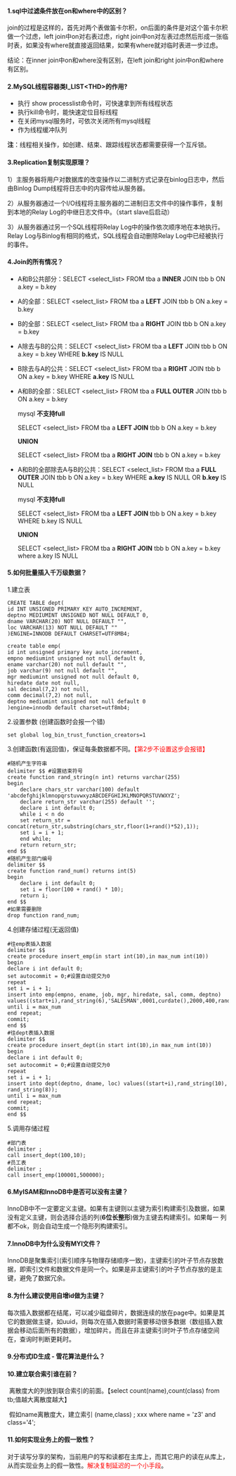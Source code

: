 #### 1.sql中过滤条件放在on和where中的区别？

​	join的过程是这样的，首先对两个表做笛卡尔积，on后面的条件是对这个笛卡尔积做一个过虑，left join中on对右表过虑，right join中on对左表过虑然后形成一张临时表，如果没有where就直接返回结果，如果有where就对临时表进一步过虑。

结论：在inner join中on和where没有区别，在left join和right join中on和where有区别。

#### 2.MySQL线程容器类I_LIST\<THD>的作用?

- 执行 show processlist命令时，可快速拿到所有线程状态
- 执行kill命令时，能快速定位目标线程
- 在关闭mysql服务时，可依次关闭所有mysql线程
- 作为线程缓冲队列

**注**：线程相关操作，如创建、结束、跟踪线程状态都需要获得一个互斥锁。

#### 3.Replication复制实现原理？

1）主服务器将用户对数据库的改变操作以二进制方式记录在binlog日志中，然后由Binlog Dump线程将日志中的内容传给从服务器。

2）从服务器通过一个I/O线程将主服务器的二进制日志文件中的操作事件，复制到本地的Relay Log的中继日志文件中。（start slave后启动）

3）从服务器通过另一个SQL线程将Relay Log中的操作依次顺序地在本地执行。Relay Log与Binlog有相同的格式，SQL线程会自动删除Relay Log中已经被执行的事件。

#### 4.Join的所有情况？

- A和B公共部分：SELECT <select_list> FROM tba a **INNER** JOIN tbb b ON a.key = b.key

- A的全部：SELECT <select_list> FROM tba a **LEFT** JOIN tbb b ON a.key = b.key
- B的全部：SELECT <select_list> FROM tba a **RIGHT** JOIN tbb b ON a.key = b.key

- A除去与B的公共：SELECT <select_list> FROM tba a **LEFT** JOIN tbb b ON a.key = b.key WHERE **b.key** IS NULL

- B除去与A的公共：SELECT <select_list> FROM tba a **RIGHT** JOIN tbb b ON a.key = b.key WHERE **a.key** IS NULL

- A和B的全部：SELECT <select_list> FROM tba a **FULL OUTER** JOIN tbb b ON a.key = b.key

  mysql **不支持full**

  SELECT <select_list> FROM tba a **LEFT JOIN** tbb b ON a.key = b.key 

  **UNION** 

  SELECT <select_list> FROM tba a **RIGHT JOIN** tbb b ON a.key = b.key 

- A和B的全部除去A与B的公共：SELECT <select_list> FROM tba a **FULL OUTER** JOIN tbb b ON a.key = b.key WHERE **a.key** IS NULL OR **b.key** IS NULL

  mysql **不支持full**

  SELECT <select_list> FROM tba a **LEFT JOIN** tbb b ON a.key = b.key  WHERE b.key IS NULL

  **UNION** 

  SELECT <select_list> FROM tba a **RIGHT JOIN** tbb b ON a.key = b.key where a.key IS NULL

#### 5.如何批量插入千万级数据？

1.建立表

```mysql
CREATE TABLE dept(
id INT UNSIGNED PRIMARY KEY AUTO_INCREMENT,
deptno MEDIUMINT UNSIGNED NOT NULL DEFAULT 0,
dname VARCHAR(20) NOT NULL DEFAULT "",
loc VARCHAR(13) NOT NULL DEFAULT ""
)ENGINE=INNODB DEFAULT CHARSET=UTF8MB4;

create table emp(
id int unsigned primary key auto_increment,
empno mediumint unsigned not null default 0,
ename varchar(20) not null default "",
job varchar(9) not null default "",
mgr mediumint unsigned not null default 0,
hiredate date not null,
sal decimal(7,2) not null,
comm decimal(7,2) not null,
deptno mediumint unsigned not null default 0
)engine=innodb default charset=utf8mb4;
```

2.设置参数 (创建函数时会报一个错)

```mysql
set global log_bin_trust_function_creators=1
```

3.创建函数(有返回值)，保证每条数据都不同。<span style='color:red'>【第2步不设置这步会报错】</span>

```mysql
#随机产生字符串
delimiter $$ #设置结束符号
create function rand_string(n int) returns varchar(255)
begin
	declare chars_str varchar(100) default 'abcdefghijklmnopqrstuvwxyzABCDEFGHIJKLMNOPQRSTUVWXYZ';
	declare return_str varchar(255) default '';
	declare i int default 0;
	while i < n do
	set return_str = concat(return_str,substring(chars_str,floor(1+rand()*52),1));
	set i = i + 1;
	end while;
	return return_str;
end $$
#随机产生部门编号
delimiter $$
create function rand_num() returns int(5)
begin
	declare i int default 0;
	set i = floor(100 + rand() * 10);
	return i;
end $$
#如果需要删除
drop function rand_num;
```

4.创建存储过程(无返回值)

```mysql
#往emp表插入数据
delimiter $$
create procedure insert_emp(in start int(10),in max_num int(10))
begin
declare i int default 0;
set autocommit = 0;#设置自动提交为0
repeat
set i = i + 1;
insert into emp(empno, ename, job, mgr, hiredate, sal, comm, deptno) values((start+i),rand_string(6),'SALESMAN',0001,curdate(),2000,400,rand_num());
until i = max_num
end repeat;
commit;
end $$
#往dept表插入数据
delimiter $$
create procedure insert_dept(in start int(10),in max_num int(10))
begin
declare i int default 0;
set autocommit = 0;#设置自动提交为0
repeat
set i = i + 1;
insert into dept(deptno, dname, loc) values((start+i),rand_string(10), rand_string(8));
until i = max_num
end repeat;
commit;
end $$
```

5.调用存储过程

```mysql
#部门表
delimiter ;
call insert_dept(100,10);
#员工表
delimiter ;
call insert_emp(100001,500000);
```

#### 6.MyISAM和InnoDB中是否可以没有主键？

​	InnoDB中不一定要定义主键。如果有主键则以主键为索引构建索引及数据，如果没有定义主键，则会选择合适的列(**6位长整形**)做为主键去构建索引。如果每一 列都不ok，则会自动生成一个隐形列构建索引。

#### 7.InnoDB中为什么没有MYI文件？

​	InnoDB是聚集索引(索引顺序与物理存储顺序一致)，主键索引的叶子节点存放数据，即索引文件和数据文件是同一个。如果是非主键索引的叶子节点存放的是主键，避免了数据冗余。

#### 8.为什么建议使用自增id做为主键？

​	每次插入数据都在结尾，可以减少磁盘碎片，数据连续的放在page中。如果是其它的数据做主键，如uuid，则每次在插入数据时需要移动很多数据（数组插入数据会移动后面所有的数据），增加碎片。而且在非主键索引时叶子节点存储空间在，查询时判断更耗时。

#### 9.分布式ID生成 - 雪花算法是什么？

#### 10.建立联合索引谁在前？

​	离散度大的列放到联合索引的前面。【select count(name),count(class) from tb;值越大离散度越大】

​	假如name离散度大，建立索引 (name,class) ; xxx where name = 'z3' and class='4';

#### 11.如何实现业务上的假一致性？

​	对于读写分享的架构，当前用户的写和读都在主库上，而其它用户的读在从库上，从而实现业务上的假一致性。<span style='color:red'>解决复制延迟的一个小手段</span>。

